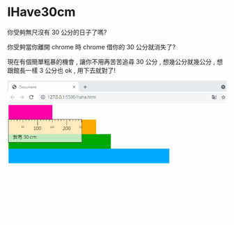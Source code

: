 # IHave30cm
你受夠無尺沒有 30 公分的日子了嗎?

你受夠當你離開 chrome 時 chrome 借你的 30 公分就消失了?

現在有個簡單粗暴的機會 , 讓你不用再苦苦追尋 30 公分 , 想幾公分就幾公分 , 想跟館長一樣 3 公分也 ok , 用下去就對了!

![image](IHave30cm.gif)
